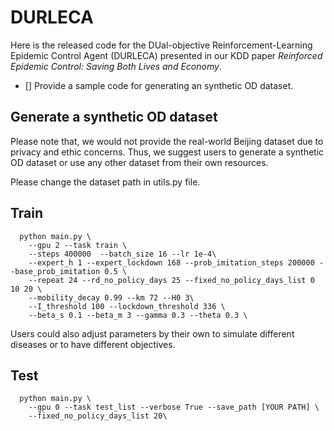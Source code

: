 # DURLECA
Here is the released code for the DUal-objective Reinforcement-Learning Epidemic Control Agent (DURLECA) presented in our KDD paper *Reinforced Epidemic Control: Saving Both Lives and Economy*.

- [] Provide a sample code for generating an synthetic OD dataset.


## Generate a synthetic OD dataset
Please note that, we would not provide the real-world Beijing dataset due to privacy and ethic concerns. Thus, we suggest users to generate a synthetic OD dataset or use any other dataset from their own resources.

Please change the dataset path in utils.py file.

## Train
```
  python main.py \
    --gpu 2 --task train \
    --steps 400000  --batch_size 16 --lr 1e-4\
    --expert_h 1 --expert_lockdown 168 --prob_imitation_steps 200000 --base_prob_imitation 0.5 \
    --repeat 24 --rd_no_policy_days 25 --fixed_no_policy_days_list 0 10 20 \
    --mobility_decay 0.99 --km 72 --H0 3\
    --I_threshold 100 --lockdown_threshold 336 \
    --beta_s 0.1 --beta_m 3 --gamma 0.3 --theta 0.3 \

```
Users could also adjust parameters by their own to simulate different diseases or to have different objectives.

## Test
```
  python main.py \
    --gpu 0 --task test_list --verbose True --save_path [YOUR PATH] \
    --fixed_no_policy_days_list 20\
```

